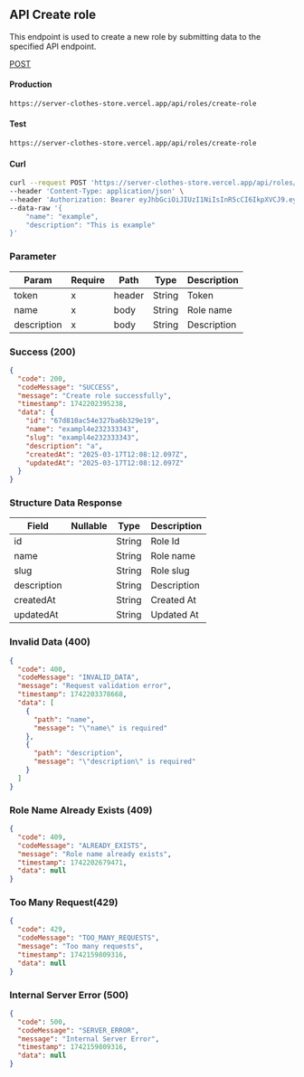 ## API Create role

This endpoint is used to create a new role by submitting data to the specified API endpoint.

[POST](#)

#### Production

```bash
https://server-clothes-store.vercel.app/api/roles/create-role
```

#### Test

```bash
https://server-clothes-store.vercel.app/api/roles/create-role
```

#### Curl

```bash
curl --request POST 'https://server-clothes-store.vercel.app/api/roles/create-role' \
--header 'Content-Type: application/json' \
--header 'Authorization: Bearer eyJhbGciOiJIUzI1NiIsInR5cCI6IkpXVCJ9.eyJpZCI6IjY3ZDJhMzMyYzhhMjEzYjA1MDI4MzNjNiIsInR5cGUiOiJVc2VyIiwiaWF0IjoxNzQyMjAxMDU5LCJleHAiOjE3NDIyMDE5NTl9.gsqLAzSlJKDPU3D9gvKg_I42NJ3NhI2d5svf-MYywDo' \
--data-raw '{
    "name": "example",
    "description": "This is example"
}'
```

### Parameter

| Param       | Require | Path   | Type   | Description |
| ----------- | ------- | ------ | ------ | ----------- |
| token       | x       | header | String | Token       |
| name        | x       | body   | String | Role name   |
| description | x       | body   | String | Description |

### Success (200)

```json
{
  "code": 200,
  "codeMessage": "SUCCESS",
  "message": "Create role successfully",
  "timestamp": 1742202395238,
  "data": {
    "id": "67d810ac54e327ba6b329e19",
    "name": "exampl4e232333343",
    "slug": "exampl4e232333343",
    "description": "a",
    "createdAt": "2025-03-17T12:08:12.097Z",
    "updatedAt": "2025-03-17T12:08:12.097Z"
  }
}
```

### Structure Data Response

| Field       | Nullable | Type   | Description |
| ----------- | -------- | ------ | ----------- |
| id          |          | String | Role Id     |
| name        |          | String | Role name   |
| slug        |          | String | Role slug   |
| description |          | String | Description |
| createdAt   |          | String | Created At  |
| updatedAt   |          | String | Updated At  |

### Invalid Data (400)

```json
{
  "code": 400,
  "codeMessage": "INVALID_DATA",
  "message": "Request validation error",
  "timestamp": 1742203378668,
  "data": [
    {
      "path": "name",
      "message": "\"name\" is required"
    },
    {
      "path": "description",
      "message": "\"description\" is required"
    }
  ]
}
```

### Role Name Already Exists (409)

```json
{
  "code": 409,
  "codeMessage": "ALREADY_EXISTS",
  "message": "Role name already exists",
  "timestamp": 1742202679471,
  "data": null
}
```

### Too Many Request(429)

```json
{
  "code": 429,
  "codeMessage": "TOO_MANY_REQUESTS",
  "message": "Too many requests",
  "timestamp": 1742159809316,
  "data": null
}
```

### Internal Server Error (500)

```json
{
  "code": 500,
  "codeMessage": "SERVER_ERROR",
  "message": "Internal Server Error",
  "timestamp": 1742159809316,
  "data": null
}
```
